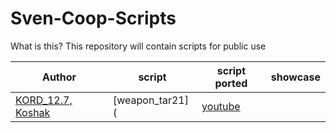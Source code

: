 # Sven-Coop-Scripts
What is this? This repository will contain scripts for public use

Author | script | script ported | showcase
------ | ------ | ------------- | --------
[KORD_12.7, Koshak](http://aghl.ru/forum/) | [weapon_tar21]( | [youtube](https://youtu.be/MPmh9jf0qtI)
